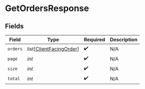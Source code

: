 # GetOrdersResponse


## Fields

| Field                                                               | Type                                                                | Required                                                            | Description                                                         |
| ------------------------------------------------------------------- | ------------------------------------------------------------------- | ------------------------------------------------------------------- | ------------------------------------------------------------------- |
| `orders`                                                            | list[[ClientFacingOrder](../../models/shared/clientfacingorder.md)] | :heavy_check_mark:                                                  | N/A                                                                 |
| `page`                                                              | *int*                                                               | :heavy_check_mark:                                                  | N/A                                                                 |
| `size`                                                              | *int*                                                               | :heavy_check_mark:                                                  | N/A                                                                 |
| `total`                                                             | *int*                                                               | :heavy_check_mark:                                                  | N/A                                                                 |